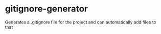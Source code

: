 # gitignore-generator
Generates a .gitignore file for the project and can automatically add files to that
